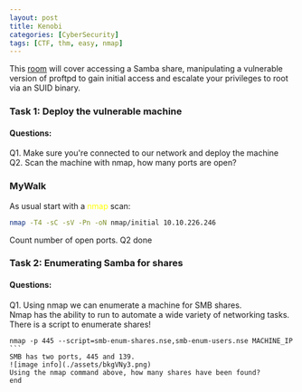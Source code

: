 ```yaml
---
layout: post
title: Kenobi
categories: [CyberSecurity]
tags: [CTF, thm, easy, nmap]
---
```

<style>
y { color: Yellow }
g { color: Green }
</style>

This [room](https://tryhackme.com/room/kenobi) will cover accessing a Samba share, manipulating a vulnerable version of proftpd to gain initial access and escalate your privileges to root via an SUID binary.
### Task 1: Deploy the vulnerable machine
#### Questions:
Q1. Make sure you're connected to our network and deploy the machine  
Q2. Scan the machine with nmap, how many ports are open?
### MyWalk
As usual start with a <y>nmap</y> scan:
```bash
nmap -T4 -sC -sV -Pn -oN nmap/initial 10.10.226.246
```
Count number of open ports. Q2 done

### Task 2: Enumerating Samba for shares
#### Questions:
Q1. Using nmap we can enumerate a machine for SMB shares.  
Nmap has the ability to run to automate a wide variety of networking tasks.   There is a script to enumerate shares!  
``````
nmap -p 445 --script=smb-enum-shares.nse,smb-enum-users.nse MACHINE_IP  
```  
SMB has two ports, 445 and 139.  
![image info](./assets/bkgVNy3.png)  
Using the nmap command above, how many shares have been found?  
end